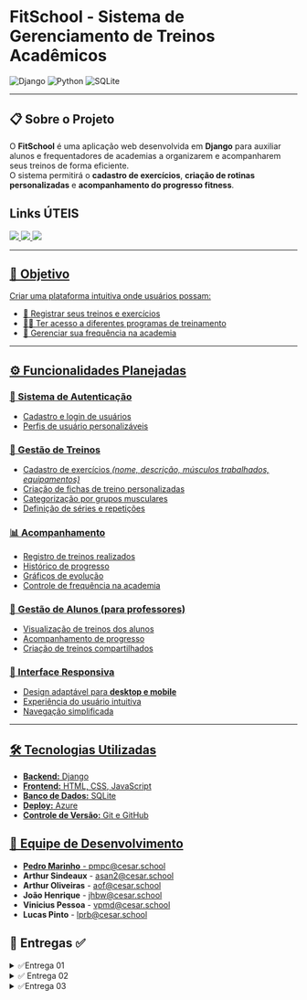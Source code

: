 # FitSchool - Sistema de Gerenciamento de Treinos Acadêmicos

![Django](https://img.shields.io/badge/Django-092E20?style=for-the-badge&logo=django&logoColor=green)
![Python](https://img.shields.io/badge/Python-FFD43B?style=for-the-badge&logo=python&logoColor=blue)
![SQLite](https://img.shields.io/badge/SQLite-07405E?style=for-the-badge&logo=sqlite&logoColor=white)

---

## 📋 Sobre o Projeto
O **FitSchool** é uma aplicação web desenvolvida em **Django** para auxiliar alunos e frequentadores de academias a organizarem e acompanharem seus treinos de forma eficiente.  
O sistema permitirá o **cadastro de exercícios**, **criação de rotinas personalizadas** e **acompanhamento do progresso fitness**.

## Links ÚTEIS
<a href="https://calic4.atlassian.net/jira/software/projects/FS/boards/2/backlog?atlOrigin=eyJpIjoiODQxNjhhZmRjNmVkNDc3OGFkYmQ4NTNiNTE4ODQyNTUiLCJwIjoiaiJ9">
      <img src="https://img.shields.io/badge/JIRA-0052CC?style=for-the-badge&logo=jira&logoColor=white" />
<a href="https://www.figma.com/design/nx8izhJhEQD16Oy3i5tuqh/Historias?node-id=0-1&t=bBmDLx6Tdiw7U6DT-1">
      <img src="https://img.shields.io/badge/FIGMA%20-purple?style=for-the-badge&logo=figma&logoColor=white" />
<a href="https://docs.google.com/document/d/12vsnIQhZbG89ULeSa_zud4LqFG7dVn5y3V7VkFezCMk/edit?tab=t.0#heading=h.w051q7v96onx">
      <img src="https://img.shields.io/badge/Histórias-blue?style=for-the-badge&logo=google-docs&logoColor=white" />

---

## 🎯 Objetivo
Criar uma plataforma intuitiva onde usuários possam:

- 📌 Registrar seus treinos e exercícios  
- 🏋️‍♂️ Ter acesso a diferentes programas de treinamento  
- 📆 Gerenciar sua frequência na academia  

---

## ⚙️ Funcionalidades Planejadas

### 🔐 Sistema de Autenticação
- Cadastro e login de usuários  
- Perfis de usuário personalizáveis  

### 💪 Gestão de Treinos
- Cadastro de exercícios *(nome, descrição, músculos trabalhados, equipamentos)*  
- Criação de fichas de treino personalizadas  
- Categorização por grupos musculares  
- Definição de séries e repetições

### 📊 Acompanhamento
- Registro de treinos realizados  
- Histórico de progresso  
- Gráficos de evolução  
- Controle de frequência na academia  

### 👥 Gestão de Alunos (para professores)
- Visualização de treinos dos alunos  
- Acompanhamento de progresso  
- Criação de treinos compartilhados  

### 📱 Interface Responsiva
- Design adaptável para **desktop e mobile**  
- Experiência do usuário intuitiva  
- Navegação simplificada  

---

## 🛠️ Tecnologias Utilizadas
- **Backend:** Django   
- **Frontend:** HTML, CSS, JavaScript  
- **Banco de Dados:** SQLite   
- **Deploy:** Azure
- **Controle de Versão:** Git e GitHub  

## 👥 Equipe de Desenvolvimento  

- **Pedro Marinho** - [pmpc@cesar.school](mailto:pmpc@cesar.school)  
- **Arthur Sindeaux** - [asan2@cesar.school](mailto:asan2@cesar.school)  
- **Arthur Oliveiras** - [aof@cesar.school](mailto:aof@cesar.school)  
- **João Henrique** - [jhbw@cesar.school](mailto:jhbw@cesar.school)  
- **Vinicius Pessoa** - [vpmd@cesar.school](mailto:vpmd@cesar.school)  
- **Lucas Pinto** - [lprb@cesar.school](mailto:lprb@cesar.school) 


## 📌 Entregas ✅ 
<details>
<summary>✅Entrega 01</summary>

 <p align="center">
   <a href="https://calic4.atlassian.net/jira/software/projects/FS/boards/2/backlog?atlOrigin=eyJpIjoiODQxNjhhZmRjNmVkNDc3OGFkYmQ4NTNiNTE4ODQyNTUiLCJwIjoiaiJ9">
      <img src="https://img.shields.io/badge/JIRA-0052CC?style=for-the-badge&logo=jira&logoColor=white" />
    </a>
    <a href="https://youtu.be/fvkM9IUcWMM">
      <img src="https://img.shields.io/badge/Screencast-FF0000?style=for-the-badge&logo=youtube&logoColor=white" />
    </a>
    <a href="https://www.figma.com/design/nx8izhJhEQD16Oy3i5tuqh/Historias?node-id=0-1&t=bBmDLx6Tdiw7U6DT-1">
      <img src="https://img.shields.io/badge/FIGMA%20-purple?style=for-the-badge&logo=figma&logoColor=white" />
    </a>
    <a href="https://docs.google.com/document/d/12vsnIQhZbG89ULeSa_zud4LqFG7dVn5y3V7VkFezCMk/edit?tab=t.0#heading=h.w051q7v96onx">
      <img src="https://img.shields.io/badge/Histórias-blue?style=for-the-badge&logo=google-docs&logoColor=white" />
    </a>
</a>
    
  </p>

  - **[Sprint Jira]**
  <img width="2461" height="1133" alt="Image" src="https://github.com/user-attachments/assets/bb51bee0-7b5f-448b-90d6-f3e9b0538d42" />
  
  - **[BackLog Jira]**
   <img width="1534" height="198" alt="Image" src="https://github.com/user-attachments/assets/4f14e1cc-d827-426b-a0cf-c5909ff6dfc1" />
   </details>

   <details>
  <summary>✅ Entrega 02</summary>

 <p align="center">
  <strong>[Issues GitHub]</strong><br>
  <img width="1573" height="540" alt="Image" src="https://github.com/user-attachments/assets/23f90bcb-4b85-4e38-bb8a-744d51f69b63" />
</p>

<p align="center">
  <strong>[BackLog Jira]</strong><br>
  <img width="1589" height="807" alt="Image" src="https://github.com/user-attachments/assets/86e909cd-5088-4a5d-b211-21d9f533a85c" />
</p>

<p align="center">
  <strong>[Board Jira]</strong><br>
<img width="2902" height="1290" alt="Image" src="https://github.com/user-attachments/assets/3bf6679f-96b3-4c27-bc1d-3b4564bdafba" />
</p>

**Relatos de Pair Programming**

-Em primeiro momento, nos reunimos em uma reunião feito no discord para todos ficarem cientes dos requisitos da entrega e em conjunto
achar montar um plano sobre o que deveria ser feito em ordem, buscando otimizar o tempo e uma organização boa para a equipe.Isso com a meta de 
ser mais eficiente e conseguir ir gradualmente concluido nossa entrega no tempo determinado.

**Divisão de Funções**

- Para buscar uma melhor perfomance em reunião nos dividíamos em dupla para que cada dupla realizasse o trabalho designado para tal.A designação
  das tarefas era feita no grupo de whatsapp a onde buscamos colocar os integrantes em áres que tenham mais facilidades.Uma dupla ficou responsável
  pelo HTML/CSS,outra dupla ficou responsável pela urls/models/views e outra dupla ficou com o deploy, e o Readme fizemos em conjunto.

  **Metodologia de Trabalho**
  
  -Fizemos reuniões no discord, tanto com o grupo todo presente onde apresentávamos a tela e era explicado o que foi feito para todos puderam dar suas
  opinões e para todos ficarem 100% por dentro de tudo que era feito e reuniões em duplas para a realização das atividades da dupla.Dessa forma, era
  possível que todo o grupo participasse de tudo,ficasse ciente de tudo consequentemente chegando no melhor resultado possível.

  <a href="https://youtu.be/3B7e5boFHCk">
      <img src="https://img.shields.io/badge/Screencast-FF0000?style=for-the-badge&logo=youtube&logoColor=white" />
    </a>
    </details>

    <details>
    <summary>✅Entrega 03</summary>
    

   
   

